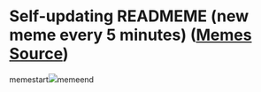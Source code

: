 # Self-updating READMEME (new meme every 5 minutes) ([Memes Source](https://bramses.notion.site/a49c1e962b7646879176ac3b327b6533?v=4d1eda54b170483cb03a40f257231764))

memestart![](https://www.notion.so/image/https%3A%2F%2Fs3-us-west-2.amazonaws.com%2Fsecure.notion-static.com%2F25c80493-7e4d-4cf8-9832-a917289c6572%2F3CB4586A-DAC6-42DB-AF85-2DA3D9A066CD.jpeg?table=block&id=7e27f824-93b3-49a3-80c0-1814d90e57ce&cache=v2)memeend
